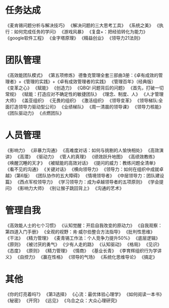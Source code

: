 # 任务达成
《麦肯锡问题分析与解决技巧》
《解决问题的三大思考工具》
《系统之美》
《执行：如何完成任务的学问》
《游戏风暴》
《复盘+：把经验转化为能力》
《google软件工程》
《金字塔原理》
《精益创业》
《领导力21法则》

# 团队管理
《高效能团队模式》
《第五项修炼》
德鲁克管理全套三部曲3册：《卓有成效的管理者》+《管理的实践》+《卓有成效管理者的实践》
《管理百年》（经典版）
《变革之心》
《赋能》
《创造力》
《QBQ! 问题背后的问题》
《首先，打破一切常规》
《赋能：打造应对不确定性的敏捷团队》
《理念、制度、人》
《人才管理大师》
《盖亚组织》
《无畏的组织》
《激活组织》
《领导变革》
《领导梯队:全面打造领导力驱动型公司》
《业绩梯队》
《周一清晨的领导课》
《领导力核能》
《团队驱动力》
《点燃团队》

# 人员管理

《影响力》
《非暴力沟通》
《高难度对话：如何与挑剔的人愉快相处》
《高效演讲》
《高潜》
《驱动力》
《管人的真理》
《绩效跃升地图》
《高绩效教练》
《唤醒沉睡的天才》
《被赋能的高效对话》
《提问的威力：教练问题全清单》
《看不见的沟通》
《关键对话》 
《横向领导力﻿》
《领导力：如何在组织中成就卓越》（第6版）
《团队协作的五大障碍》
《情境领导者》
《中层领导力：团队建设篇》
《西点军校领导力》
《学习领导力：成为卓越领导者的五项原则》
《学会提问》
《影响力大师》
《别让猴子跳回背上》
《沟通的艺术》

# 管理自我

《高效能人士的七个习惯》
《认知觉醒：开启自我改变的原动力》
《自我观察：第四道入门手册》
《全观的视野：肯·威尔伯整合方法指导》
《批判性思维》
《干法》
《精力管理》
《麦青锡工作法：个人竞争力提升50%》
《底层逻辑》
《原则》
《被讨厌的勇气》
《少有人走的路》
《认知驱动》
《格局》
《见识》
《态度》
《原则》
《精力管理》
《情商》
《基业长青》
《李育辉组织行为学讲义》
《自控力》
《赢在性格》
《领导的气场》
《系统化思维导论》
《搞定》

# 其他

《你的灯亮着吗?》
《第3选择》
《心流：最优体验心理学》
《如何阅读一本书》
《秘密》
《开窍》
《远见》
《乌合之众：大众心理研究》
